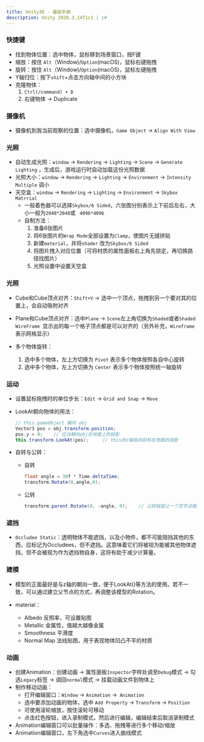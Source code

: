 ```yaml
---
title: Unity3D - 基础手册
description: Unity 2020.3.14f1c1 | c#
---
```




### 快捷键

* 找到物体位置：选中物体，鼠标移到场景窗口，按F键
* 缩放：按住 `Alt`（Window)/`Option`(macOS)，鼠标右键拖拽
* 旋转：按住 `Alt`（Window)/`Option`(macOS)，鼠标左键拖拽
* Y轴归位：按下`shift`+点击方向轴中间的小方块
* 克隆物体：
  	1. `Ctrl(/command) + D` 
   	2. 右键物体 -> Duplicate
  
  

### 摄像机

* 摄像机到我当前观察的位置：选中摄像机，`Game Object` -> `Align With View`



### 光照

* 自动生成光照：`window` -> `Rendering` -> `Lighting` -> `Scene` -> `Generate Lighting`  ，生成后，游戏运行时自动加载这份光照数据
* 光照大小：`window` -> `Rendering` -> `Lighting` -> `Environment` -> `Intensity Multiple` 调小
* 天空盒：`window` -> `Rendering` -> `Lighting` -> `Environment` -> `Skybox Matrrial`
  * 一般着色器可以选择`Skybox/6 Sided`，六张图分别表示上下前后左右，大小一般为`2048*2048`或 ` 4096*4096`
  * 自制方法：
    1. 准备6张图片
    2. 将6张图片的`Wrap Mode`全部设置为`Clamp`，使图片无缝拼贴
    3. 新建`material`，并将`shader` 改为`Skybox/6 Sided`
    4. 将图片拽入对应位置（可将材质的属性面板右上角先锁定，再切换路径找图片）
    5. 光照设置中设置天空盒



### 光照

* Cube和Cube顶点对齐：`Shift+V` -> 选中一个顶点，拖拽到另一个要对其的位置上，会自动吸附对齐

* Plane和Cube顶点对齐：选中`Plane` -> `Scene`左上角切换为`Shaded`或者`Shaded WireFrame `显示出的每一个格子顶点都是可以对齐的（另外补充，`Wireframe` 表示网格显示）

* 多个物体旋转：
  1. 选中多个物体，左上方切换为 `Pivot` 表示多个物体按照各自中心旋转
  2. 选中多个物体，左上方切换为 `Center` 表示多个物体按照统一轴旋转



### 运动

* 设置鼠标拖拽时的单位步长：`Edit` -> `Grid and Snap` -> `Move`

* LookAt朝向物体的用法：

  ```c#
  // this.gameObject 朝向 obj
  Vector3 pos = obj.transform.position;
  pos.y = 0;	// 应当朝向obj在地面上的投影
  this.transform.LookAt(pos);     // this的z轴指向目标在地面的投影
  ```

* 自转与公转：

    * 自转

      ```c#
      float angle = 30f * Time.deltaTime;
      transform.Rotate(0,angle,0);
      ```

    * 公转

      ```c#
      transform.parent.Rotate(0, -angle, 0);	// 公转就是让一个空节点做父节点自转，则子物体都会跟着转
      ```

    



### 遮挡

* `Occludee Static`：透明物体不能遮挡，以及小物件，都不可能阻挡其他的东西，应标记为Occludees，但不遮挡。这意味着它们将被视为能被其他物体遮挡，但不会被视为作为遮挡物自身，这将有助于减少计算量。



### 建模

* 模型的正面最好是与z轴的朝向一致，便于LookAt()等方法的使用。若不一致，可以通过建立父节点的方式，再调整该模型的Rotation。

* material：

    * Albedo 反照率，可设置贴图
    * Metallic 金属性，值越大越像金属
    * Smoothness 平滑度
    * Normal Map 法线贴图，用于表现物体凹凸不平的材质

  

### 动画

* 创建Animation：创建动画 -> 属性面板`Inspector`字样处调至`Debug`模式 -> 勾选`Legacy`标签 -> 调回`normal`模式 -> 挂载动画文件到物体上
* 制作移动动画：
    * 打开编辑窗口：`Window` -> `Animation` ->` Animation`
    * 选中要添加动画的物体，选中 `Add Property` -> `Transform` -> `Position`
    * 可使用滚轮缩放，按住滚轮可移动
    * 点击红色按钮，进入录制模式，然后进行编辑，编辑结束后取消录制模式
* Animation编辑窗口可以批量操作：多选、拖拽等进行多个移动/缩放
* Animation编辑窗口，左下角选中`Curves`进入曲线模式
